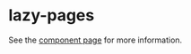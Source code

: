 lazy-pages
================

See the [component page](http://robdodson.github.io/lazy-pages) for more information.
